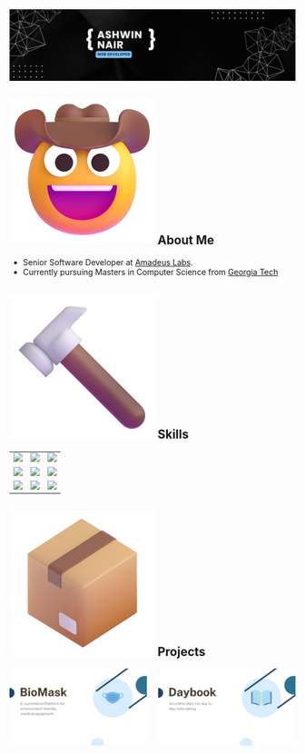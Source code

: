 <img src="https://github.com/ashwin-nair98/ashwin-nair98/raw/main/media/banner.png">

<h2><img src="https://github.com/ashwin-nair98/ashwin-nair98/raw/main/media/cowboy.png" style="height: 30;"> About Me </h2>
<ul>
<li>Senior Software Developer at <a href="https://www.linkedin.com/company/amadeuslabsind/mycompany/">Amadeus Labs</a>.</li>
<li>Currently pursuing Masters in Computer Science from <a href="https://www.gatech.edu/">Georgia Tech</a></li>
</ul>

<h2><img src="https://github.com/ashwin-nair98/ashwin-nair98/raw/main/media/skills.png" style="height: 30;"> Skills</h2>

<table style="border-collapse: collapse;">
  <tr>
    <td><img src="https://img.shields.io/badge/OS-Linux-informational?style=flat&logo=linux&logoColor=white&color=7fc5ff"></td>
    <td><img src="https://img.shields.io/badge/Code-Spring-informational?style=flat&logo=spring&logoColor=white&color=7fc5ff"></td>
    <td><img src="https://img.shields.io/badge/Code-Angular-informational?style=flat&logo=angular&logoColor=white&color=7fc5ff"></td>
  </tr>
  <tr>
    <td><img src="https://img.shields.io/badge/OS-Mac-informational?style=flat&logo=apple&logoColor=white&color=7fc5ff"></td>
    <td><img src="https://img.shields.io/badge/Shell-Bash-informational?style=flat&logo=gnu-bash&logoColor=white&color=7fc5ff"></td>
    <td><img src="https://img.shields.io/badge/Tools-Docker-informational?style=flat&logo=docker&logoColor=white&color=7fc5ff"></td>
  </tr>
  <tr>
    <td><img src="https://img.shields.io/badge/Tools-Kubernetes-informational?style=flat&logo=kubernetes&logoColor=white&color=7fc5ff"></td>
    <td><img src="https://img.shields.io/badge/Tools-Red_Hat_OpenShift-informational?style=flat&logo=red-hat-open-shift&logoColor=white&color=7fc5ff"></td>
    <td><img src="https://img.shields.io/badge/Tools-MySQL-informational?style=flat&logo=mysql&logoColor=white&color=7fc5ff"></td>
  </tr>
</table>

<h2><img src="https://github.com/ashwin-nair98/ashwin-nair98/raw/main/media/project.png" style="height: 30;"> Projects</h2>
<style>
  .image-row {
    display: flex;
    justify-content: space-between;
    flex-wrap: wrap; /* Allows wrapping if images can't fit in one row */
    gap: 20px; /* Adds padding between images */
  }
  .image-row img {
    flex-grow: 1;
    max-width: calc(50% - 10px); /* Tries to take up 50% of the container width minus gap */
    min-width: 200px; /* Ensures each image has a minimum width of 200px */
    height: auto;
    border-radius: 10px;
  }
  @media (max-width: 420px) {
    .image-row img {
      max-width: 100%; /* On small screens, images take full width */
    }
  }
</style>

<div class="image-row">
  <img src="https://github.com/ashwin-nair98/ashwin-nair98/raw/main/media/biomask.png">
  <img src="https://github.com/ashwin-nair98/ashwin-nair98/raw/main/media/daybook.png">
</div>


<!-- 
Color Code
Dark: #1D446A
Mid: #2C7390
Light: #7FC5FF 
-->